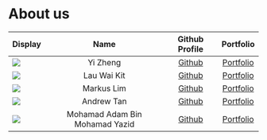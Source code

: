 # About us

Display | Name | Github Profile | Portfolio 
--------|:----:|:--------------:|:---------:
![](https://via.placeholder.com/100.png?text=Photo) | Yi Zheng | [Github](https://github.com/thaddyyz) | [Portfolio](./team/thaddyyz.md)
![](https://via.placeholder.com/100.png?text=Photo) | Lau Wai Kit | [Github](https://github.com/WaiKit-nus) | [Portfolio](./team/waikit-nus.md)
![](https://via.placeholder.com/100.png?text=Photo) | Markus Lim | [Github](https://github.com/markuslyq) | [Portfolio](./team/markuslyq.md)
![](https://via.placeholder.com/100.png?text=Photo) | Andrew Tan | [Github](https://github.com/andrewtkh1) | [Portfolio](./team/andrewtkh1.md)
![](https://via.placeholder.com/100.png?text=Photo) | Mohamad Adam Bin Mohamad Yazid | [Github](https://github.com/mohamad-adam8991) | [Portfolio](./team/mohamad-adam8991.md)
